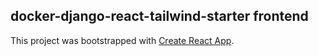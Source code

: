 ## docker-django-react-tailwind-starter frontend
This project was bootstrapped with [Create React App](https://github.com/facebook/create-react-app).
